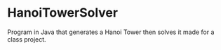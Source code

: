 # HanoiTowerSolver
Program in Java that generates a Hanoi Tower then solves it made for a class project.
